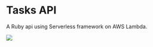 # Tasks API

A Ruby api using Serverless framework on AWS Lambda.

![](https://codebuild.us-east-1.amazonaws.com/badges?uuid=eyJlbmNyeXB0ZWREYXRhIjoiR0hDNHhQd0cyVHJ0dnFqSW1BTHJvSmpPd1NjWk9oMmdSUlBZRUcvalZ0ZXF2UVF0Q0pEb2VwY0wxTHZzTFo1Z3VKZmh5TENFRnA3dmIyS1RSNWdBbU1NPSIsIml2UGFyYW1ldGVyU3BlYyI6ImkwenQ2bXFFN3VxK1U1bloiLCJtYXRlcmlhbFNldFNlcmlhbCI6MX0%3D&branch=master)